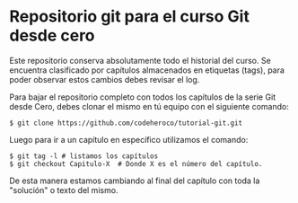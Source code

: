 # Repositorio git para el curso Git desde cero
 
Este repositorio conserva absolutamente todo el historial del curso.
Se encuentra clasificado por capítulos almacenados en etiquetas (tags), para
poder observar estos cambios debes revisar el log.
 
Para bajar el repositorio completo con todos los capítulos de la serie Git
desde Cero, debes clonar el mismo en tú equipo con el siguiente comando:
 
    $ git clone https://github.com/codeheroco/tutorial-git.git
 
Luego para ir a un capítulo en específico utilizamos el comando:
 
    $ git tag -l # listamos los capítulos
    $ git checkout Capitulo-X  # Donde X es el número del capítulo.
 
De esta manera estamos cambiando al final del capítulo con toda la "solución"
o texto del mismo.
